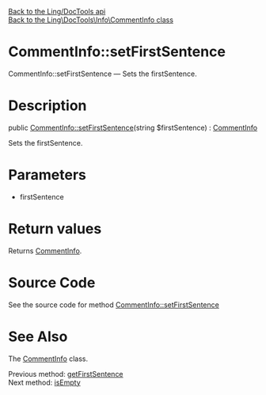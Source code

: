 [Back to the Ling/DocTools api](https://github.com/lingtalfi/DocTools/blob/master/doc/api/Ling/DocTools.md)<br>
[Back to the Ling\DocTools\Info\CommentInfo class](https://github.com/lingtalfi/DocTools/blob/master/doc/api/Ling/DocTools/Info/CommentInfo.md)


CommentInfo::setFirstSentence
================



CommentInfo::setFirstSentence — Sets the firstSentence.




Description
================


public [CommentInfo::setFirstSentence](https://github.com/lingtalfi/DocTools/blob/master/doc/api/Ling/DocTools/Info/CommentInfo/setFirstSentence.md)(string $firstSentence) : [CommentInfo](https://github.com/lingtalfi/DocTools/blob/master/doc/api/Ling/DocTools/Info/CommentInfo.md)




Sets the firstSentence.




Parameters
================


- firstSentence

    


Return values
================

Returns [CommentInfo](https://github.com/lingtalfi/DocTools/blob/master/doc/api/Ling/DocTools/Info/CommentInfo.md).








Source Code
===========
See the source code for method [CommentInfo::setFirstSentence](/blob/master/Info/CommentInfo.php#L328-L332)


See Also
================

The [CommentInfo](https://github.com/lingtalfi/DocTools/blob/master/doc/api/Ling/DocTools/Info/CommentInfo.md) class.

Previous method: [getFirstSentence](https://github.com/lingtalfi/DocTools/blob/master/doc/api/Ling/DocTools/Info/CommentInfo/getFirstSentence.md)<br>Next method: [isEmpty](https://github.com/lingtalfi/DocTools/blob/master/doc/api/Ling/DocTools/Info/CommentInfo/isEmpty.md)<br>

